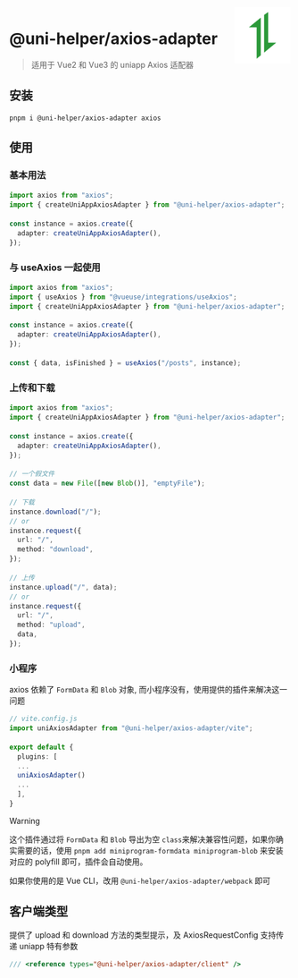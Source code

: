 <img src="./assets/logo.svg" alt="logo of @uni-helper/axios-adapter repository" width="100" height="100" align="right" />

# @uni-helper/axios-adapter

> 适用于 Vue2 和 Vue3 的 uniapp Axios 适配器

## 安装

```
pnpm i @uni-helper/axios-adapter axios
```

## 使用

### 基本用法

```ts
import axios from "axios";
import { createUniAppAxiosAdapter } from "@uni-helper/axios-adapter";

const instance = axios.create({
  adapter: createUniAppAxiosAdapter(),
});
```

### 与 useAxios 一起使用

```ts
import axios from "axios";
import { useAxios } from "@vueuse/integrations/useAxios";
import { createUniAppAxiosAdapter } from "@uni-helper/axios-adapter";

const instance = axios.create({
  adapter: createUniAppAxiosAdapter(),
});

const { data, isFinished } = useAxios("/posts", instance);
```

### 上传和下载

```ts
import axios from "axios";
import { createUniAppAxiosAdapter } from "@uni-helper/axios-adapter";

const instance = axios.create({
  adapter: createUniAppAxiosAdapter(),
});

// 一个假文件
const data = new File([new Blob()], "emptyFile");

// 下载
instance.download("/");
// or
instance.request({
  url: "/",
  method: "download",
});

// 上传
instance.upload("/", data);
// or
instance.request({
  url: "/",
  method: "upload",
  data,
});
```

### 小程序

axios 依赖了 `FormData` 和 `Blob` 对象, 而小程序没有，使用提供的插件来解决这一问题

```ts
// vite.config.js
import uniAxiosAdapter from "@uni-helper/axios-adapter/vite";

export default {
  plugins: [
  ...
  uniAxiosAdapter()
  ...
  ],
}
```
> [!WARNING]
> 这个插件通过将 `FormData` 和 `Blob` 导出为空 `class`来解决兼容性问题，如果你确实需要的话，使用 `pnpm add miniprogram-formdata miniprogram-blob` 来安装对应的 polyfill 即可，插件会自动使用。

如果你使用的是 Vue CLI，改用 `@uni-helper/axios-adapter/webpack` 即可

## 客户端类型

提供了 upload 和 download 方法的类型提示，及 AxiosRequestConfig 支持传递 uniapp 特有参数

```ts
/// <reference types="@uni-helper/axios-adapter/client" />
```
